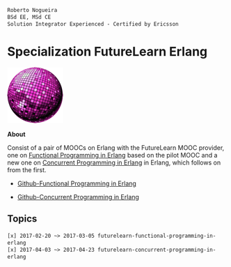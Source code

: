```
Roberto Nogueira
BSd EE, MSd CE
Solution Integrator Experienced - Certified by Ericsson
```
# Specialization FutureLearn Erlang

![specialization image](images/specialization.png)

**About**

Consist of a pair of MOOCs on Erlang with the FutureLearn MOOC provider, one on [Functional Programming in Erlang](https://www.futurelearn.com/courses/functional-programming-erlang/) based on the pilot MOOC and a new one on [Concurrent Programming in Erlang](https://www.futurelearn.com/courses/concurrent-programming-erlang/) in Erlang, which follows on from the first.

* [Github-Functional Programming in Erlang](https://github.com/enogrob/futurelearn-functional-programming-in-erlang)

* [Github-Concurrent Programming in Erlang](https://github.com/enogrob/futurelearn-concurrent-programming-in-erlang)

## Topics
```
[x] 2017-02-20 ~> 2017-03-05 futurelearn-functional-programming-in-erlang
[x] 2017-04-03 ~> 2017-04-23 futurelearn-concurrent-programming-in-erlang
```
